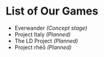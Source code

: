 # List of Our Games

- Everwander *(Concept stage)*
- Project Italy *(Planned)*
- The LD Project *(Planned)*
- Project rhéō *(Planned)*
